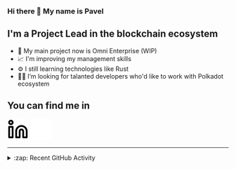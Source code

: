 ### Hi there 👋 My name is Pavel

## I'm a Project Lead in the blockchain ecosystem 

- 🚀 My main project now is Omni Enterprise (WIP)
- 📈 I'm improving my management skills
- ⚙️ I still learning technologies like Rust
- 🧑‍💻 I’m looking for talanted developers who'd like to work with Polkadot ecosystem

## You can find me in
[![website](./img/linkedin-light.svg)](https://www.linkedin.com/in/golovkinpl/)
[![website](./img/linkedin-dark.svg)](https://www.linkedin.com/in/golovkinpl/)

---

<details>
  <summary>:zap: Recent GitHub Activity</summary>
  
<!--START_SECTION:activity-->
1. 🗣 Commented on [#151](https://github.com/nova-wallet/metadata-portal/issues/151) in [nova-wallet/metadata-portal](https://github.com/nova-wallet/metadata-portal)
2. 💪 Opened PR [#149](https://github.com/nova-wallet/metadata-portal/pull/149) in [nova-wallet/metadata-portal](https://github.com/nova-wallet/metadata-portal)
3. 💪 Opened PR [#148](https://github.com/nova-wallet/metadata-portal/pull/148) in [nova-wallet/metadata-portal](https://github.com/nova-wallet/metadata-portal)
4. 🎉 Merged PR [#146](https://github.com/nova-wallet/metadata-portal/pull/146) in [nova-wallet/metadata-portal](https://github.com/nova-wallet/metadata-portal)
5. 🗣 Commented on [#5240](https://github.com/polkadot-js/api/issues/5240) in [polkadot-js/api](https://github.com/polkadot-js/api)
<!--END_SECTION:activity-->

</details>
